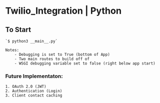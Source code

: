 # Twilio_Integration | Python

## To Start
    `$ python3 __main__.py`

    Notes: 
        - Debugging is set to True (bottom of App)
        - Two main routes to build off of
        - WSGI debugging variable set to false (right below app start)

### Future Implementaton:
    1. OAuth 2.0 (JWT)
    2. Authentication (Login)
    3. Client contact caching